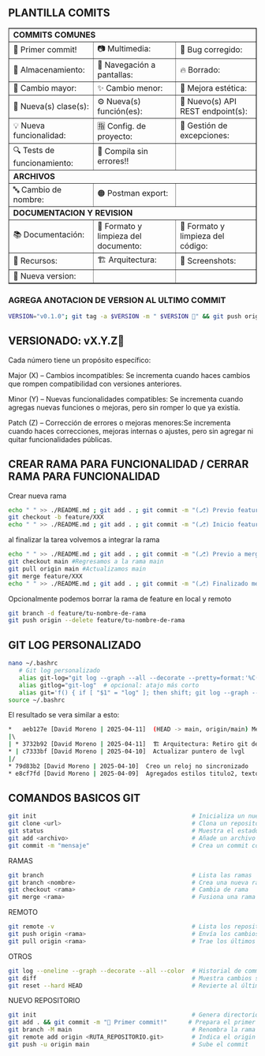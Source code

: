 ## PLANTILLA COMITS

<table border="1">
  <tr>
    <td colspan="3"><b>COMMITS COMUNES</b></td>
  </tr>
  <tr>
    <td>🎉 Primer commit!</td>
    <td>📷 Multimedia:</td>
    <td>🐞 Bug corregido:</td>
  </tr>
  <tr>
    <td>💾 Almacenamiento:</td>
    <td>🔗 Navegación a pantallas:</td>
    <td>🔥 Borrado:</td>
  </tr>
  <tr>
    <td>🚀 Cambio mayor:</td>
    <td>✨ Cambio menor:</td>
    <td>🎨 Mejora estética:</td>
  </tr>
  <tr>
    <td>📜 Nueva(s) clase(s):</td>
    <td>⚙️ Nueva(s) función(es):</td>
    <td>🔗 Nuevo(s) API REST endpoint(s):</td>
  </tr>
  <tr>
    <td>💡 Nueva funcionalidad:</td>
    <td>🈯 Config. de proyecto:</td>
    <td>🧯 Gestión de excepciones:</td>
  </tr>
  <tr>
    <td>🔍 Tests de funcionamiento:</td>
    <td>🎉 Compila sin errores!!</td>
    <td></td>
  </tr>
  <tr>
    <td colspan="3"><b>ARCHIVOS</b></td>
  </tr>
  <tr>
    <td>🔤 Cambio de nombre:</td>
    <td>🟠 Postman export:</td>
    <td></td>
  </tr>
  <tr>
    <td colspan="3"><b>DOCUMENTACION Y REVISION</b></td>
  </tr>
  <tr>
    <td>📚 Documentación:</td>
    <td>📐 Formato y limpieza del documento:</td>
    <td>📐 Formato y limpieza del código:</td>
  </tr>
  <tr>
    <td>📑 Recursos:</td>
    <td>🏗️ Arquitectura:</td>
    <td>📸 Screenshots:</td>
  </tr>
  <tr>
    <td>🔖 Nueva version:</td>
    <td></td>
    <td></td>
  </tr>
</table>

### AGREGA ANOTACION DE VERSION AL ULTIMO COMMIT
```bash
VERSION="v0.1.0"; git tag -a $VERSION -m " $VERSION 🔖" && git push origin $VERSION
```

## VERSIONADO: vX.Y.Z🔖

Cada número tiene un propósito específico:

Major (X) – Cambios incompatibles: Se incrementa cuando haces cambios que rompen compatibilidad con versiones anteriores.

Minor (Y) – Nuevas funcionalidades compatibles: Se incrementa cuando agregas nuevas funciones o mejoras, pero sin romper lo que ya existía.

Patch (Z) – Corrección de errores o mejoras menores:Se incrementa cuando haces correcciones, mejoras internas o ajustes, pero sin agregar ni quitar funcionalidades públicas.

## CREAR RAMA PARA FUNCIONALIDAD / CERRAR RAMA PARA FUNCIONALIDAD

Crear nueva rama
```bash
echo " " >> ./README.md ; git add . ; git commit -m "(⎇) Previo feature/XXX" ; git push
git checkout -b feature/XXX
echo " " >> ./README.md ; git add . ; git commit -m "(⎇) Inicio feature/XXX" ; git push
```
al finalizar la tarea volvemos a integrar la rama
```bash
echo " " >> ./README.md ; git add . ; git commit -m "(⎇) Previo a merge de feature/XXX"
git checkout main #Regresamos a la rama main
git pull origin main #Actualizamos main
git merge feature/XXX
echo " " >> ./README.md ; git add . ; git commit -m "(⎇) Finalizado merge feature/XXX"
```
Opcionalmente podemos borrar la rama de feature en local y remoto
```bash
git branch -d feature/tu-nombre-de-rama
git push origin --delete feature/tu-nombre-de-rama
```

## GIT LOG PERSONALIZADO
```bash
nano ~/.bashrc
   # Git log personalizado
   alias git-log="git log --graph --all --decorate --pretty=format:'%C(auto)%h%Creset [%an | %ad] %d %s' --date=short"
   alias gitlog="git-log"  # opcional: atajo más corto
   alias git='f() { if [ "$1" = "log" ]; then shift; git log --graph --all --decorate --pretty=format:"%C(auto)%h%Creset [%an | %ad] %d %s" --date=short "$@"; else command git "$@"; fi }; f'
source ~/.bashrc
```
El resultado se vera similar a esto:
```bash
*   aeb127e [David Moreno | 2025-04-11]  (HEAD -> main, origin/main) Merge commit '3732b92'
|\  
| * 3732b92 [David Moreno | 2025-04-11]  🏗️ Arquitectura: Retiro git de los components (vendorizado)
* | c7333bf [David Moreno | 2025-04-10]  Actualizar puntero de lvgl
|/  
* 79d83b2 [David Moreno | 2025-04-10]  Creo un reloj no sincronizado
* e8cf7fd [David Moreno | 2025-04-09]  Agregados estilos titulo2, texto1 y texto2
```

## COMANDOS BASICOS GIT

```bash
git init                                            # Inicializa un nuevo repositorio Git
git clone <url>                                     # Clona un repositorio remoto
git status                                          # Muestra el estado del repositorio
git add <archivo>                                   # Añade un archivo al área de staging
git commit -m "mensaje"                             # Crea un commit con mensaje
```

RAMAS

```bash
git branch                                          # Lista las ramas
git branch <nombre>                                 # Crea una nueva rama
git checkout <rama>                                 # Cambia de rama
git merge <rama>                                    # Fusiona una rama con la actual
```

REMOTO

```bash
git remote -v                                       # Lista los repositorios remotos
git push origin <rama>                              # Envía los cambios al remoto
git pull origin <rama>                              # Trae los últimos cambios del remoto
```

OTROS

```bash
git log --oneline --graph --decorate --all --color  # Historial de commits
git diff                                            # Muestra cambios sin commitear
git reset --hard HEAD                               # Revierte al último commit sin guardar
```

NUEVO REPOSITORIO
```bash
git init                                            # Genera directorio .git
git add . && git commit -m "🎉 Primer commit!"      # Prepara el primer commit
git branch -M main                                  # Renombra la rama actual a main
git remote add origin <RUTA_REPOSITORIO.git>        # Indica el origin del proyecto
git push -u origin main                             # Sube el commit
```

